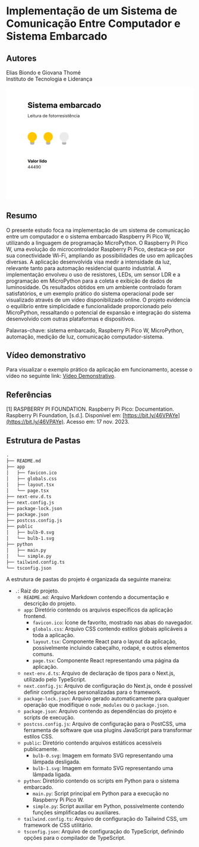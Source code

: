 # Implementação de um Sistema de Comunicação Entre Computador e Sistema Embarcado

## Autores
Elias Biondo e Giovana Thomé  
Instituto de Tecnologia e Liderança

![Sistema](./public/preview.png)

## Resumo
O presente estudo foca na implementação de um sistema de comunicação entre um computador e o sistema embarcado Raspberry Pi Pico W, utilizando a linguagem de programação MicroPython. O Raspberry Pi Pico W, uma evolução do microcontrolador Raspberry Pi Pico, destaca-se por sua conectividade Wi-Fi, ampliando as possibilidades de uso em aplicações diversas. A aplicação desenvolvida visa medir a intensidade da luz, relevante tanto para automação residencial quanto industrial. A implementação envolveu o uso de resistores, LEDs, um sensor LDR e a programação em MicroPython para a coleta e exibição de dados de luminosidade. Os resultados obtidos em um ambiente controlado foram satisfatórios, e um exemplo prático do sistema operacional pode ser visualizado através de um vídeo disponibilizado online. O projeto evidencia o equilíbrio entre simplicidade e funcionalidade proporcionado pelo MicroPython, ressaltando o potencial de expansão e integração do sistema desenvolvido com outras plataformas e dispositivos.

Palavras-chave: sistema embarcado, Raspberry Pi Pico W, MicroPython, automação, medição de luz, comunicação computador-sistema.

## Vídeo demonstrativo
Para visualizar o exemplo prático da aplicação em funcionamento, acesse o vídeo no seguinte link: [Vídeo Demonstrativo](https://youtu.be/O3IyKL1WRJY).

## Referências
[1] RASPBERRY PI FOUNDATION. Raspberry Pi Pico: Documentation. Raspberry Pi Foundation, [s.d.]. Disponível em: [https://bit.ly/46VPAYe](https://bit.ly/46VPAYe). Acesso em: 17 nov. 2023.

## Estrutura de Pastas
```
.
├── README.md
├── app
│   ├── favicon.ico
│   ├── globals.css
│   ├── layout.tsx
│   └── page.tsx
├── next-env.d.ts
├── next.config.js
├── package-lock.json
├── package.json
├── postcss.config.js
├── public
│   ├── bulb-0.svg
│   └── bulb-1.svg
├── python
│   ├── main.py
│   └── simple.py
├── tailwind.config.ts
└── tsconfig.json
```

A estrutura de pastas do projeto é organizada da seguinte maneira:

- `.`: Raiz do projeto.
  - `README.md`: Arquivo Markdown contendo a documentação e descrição do projeto.
  - `app`: Diretório contendo os arquivos específicos da aplicação frontend.
    - `favicon.ico`: Ícone de favorito, mostrado nas abas do navegador.
    - `globals.css`: Arquivo CSS contendo estilos globais aplicáveis a toda a aplicação.
    - `layout.tsx`: Componente React para o layout da aplicação, possivelmente incluindo cabeçalho, rodapé, e outros elementos comuns.
    - `page.tsx`: Componente React representando uma página da aplicação.
  - `next-env.d.ts`: Arquivo de declaração de tipos para o Next.js, utilizado pelo TypeScript.
  - `next.config.js`: Arquivo de configuração do Next.js, onde é possível definir configurações personalizadas para o framework.
  - `package-lock.json`: Arquivo gerado automaticamente para qualquer operação que modifique o `node_modules` ou o `package.json`.
  - `package.json`: Arquivo contendo as dependências do projeto e scripts de execução.
  - `postcss.config.js`: Arquivo de configuração para o PostCSS, uma ferramenta de software que usa plugins JavaScript para transformar estilos CSS.
  - `public`: Diretório contendo arquivos estáticos acessíveis publicamente.
    - `bulb-0.svg`: Imagem em formato SVG representando uma lâmpada desligada.
    - `bulb-1.svg`: Imagem em formato SVG representando uma lâmpada ligada.
  - `python`: Diretório contendo os scripts em Python para o sistema embarcado.
    - `main.py`: Script principal em Python para a execução no Raspberry Pi Pico W.
    - `simple.py`: Script auxiliar em Python, possivelmente contendo funções simplificadas ou auxiliares.
  - `tailwind.config.ts`: Arquivo de configuração do Tailwind CSS, um framework de CSS utilitário.
  - `tsconfig.json`: Arquivo de configuração do TypeScript, definindo opções para o compilador de TypeScript.